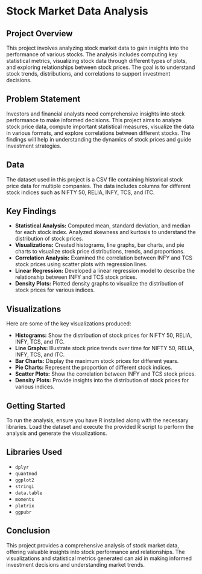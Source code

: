 # Stock Market Data Analysis

## Project Overview
This project involves analyzing stock market data to gain insights into the performance of various stocks. The analysis includes computing key statistical metrics, visualizing stock data through different types of plots, and exploring relationships between stock prices. The goal is to understand stock trends, distributions, and correlations to support investment decisions.

## Problem Statement
Investors and financial analysts need comprehensive insights into stock performance to make informed decisions. This project aims to analyze stock price data, compute important statistical measures, visualize the data in various formats, and explore correlations between different stocks. The findings will help in understanding the dynamics of stock prices and guide investment strategies.

## Data
The dataset used in this project is a CSV file containing historical stock price data for multiple companies. The data includes columns for different stock indices such as NIFTY 50, RELIA, INFY, TCS, and ITC.

## Key Findings
- **Statistical Analysis:** Computed mean, standard deviation, and median for each stock index. Analyzed skewness and kurtosis to understand the distribution of stock prices.
- **Visualizations:** Created histograms, line graphs, bar charts, and pie charts to visualize stock price distributions, trends, and proportions.
- **Correlation Analysis:** Examined the correlation between INFY and TCS stock prices using scatter plots with regression lines.
- **Linear Regression:** Developed a linear regression model to describe the relationship between INFY and TCS stock prices.
- **Density Plots:** Plotted density graphs to visualize the distribution of stock prices for various indices.

## Visualizations
Here are some of the key visualizations produced:

- **Histograms:** Show the distribution of stock prices for NIFTY 50, RELIA, INFY, TCS, and ITC.
- **Line Graphs:** Illustrate stock price trends over time for NIFTY 50, RELIA, INFY, TCS, and ITC.
- **Bar Charts:** Display the maximum stock prices for different years.
- **Pie Charts:** Represent the proportion of different stock indices.
- **Scatter Plots:** Show the correlation between INFY and TCS stock prices.
- **Density Plots:** Provide insights into the distribution of stock prices for various indices.

## Getting Started
To run the analysis, ensure you have R installed along with the necessary libraries. Load the dataset and execute the provided R script to perform the analysis and generate the visualizations.

## Libraries Used
- `dplyr`
- `quantmod`
- `ggplot2`
- `stringi`
- `data.table`
- `moments`
- `plotrix`
- `ggpubr`

## Conclusion
This project provides a comprehensive analysis of stock market data, offering valuable insights into stock performance and relationships. The visualizations and statistical metrics generated can aid in making informed investment decisions and understanding market trends.

